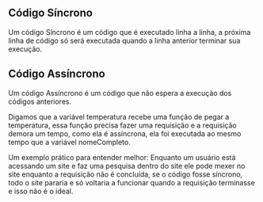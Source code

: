 ## Código Síncrono

Um código Síncrono é um código que é executado linha a linha, a próxima linha de código só será executada quando a linha anterior terminar sua execução.

## Código Assíncrono

Um código Assíncrono é um código que não espera a execução dos códigos anteriores.

Digamos que a variável temperatura recebe uma função de pegar a temperatura, essa função precisa fazer uma requisição e a requisição demora um tempo, como ela é assíncrona, ela foi executada ao mesmo tempo que a variável nomeCompleto.

Um exemplo prático para entender melhor:
Enquanto um usuário está acessando um site e faz uma pesquisa dentro do site ele pode mexer no site enquanto a requisição não é concluída, se o código fosse síncrono, todo o site pararia e só voltaria a funcionar quando a requisição terminasse e isso não é o ideal.
